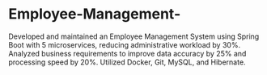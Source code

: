 # Employee-Management-
Developed and maintained an Employee Management System using Spring Boot with 5 microservices, reducing administrative workload by 30%. Analyzed business requirements to improve data accuracy by 25% and processing speed by 20%. Utilized Docker, Git, MySQL, and Hibernate.
